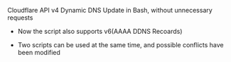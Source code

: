 Cloudflare API v4 Dynamic DNS Update in Bash, without unnecessary requests
- Now the script also supports v6(AAAA DDNS Recoards)

- Two scripts can be used at the same time, and possible conflicts have been modified
